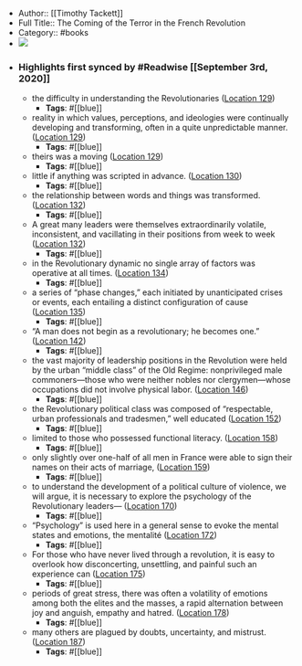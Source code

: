 - Author:: [[Timothy Tackett]]
- Full Title:: The Coming of the Terror in the French Revolution
- Category:: #books
- ![](https://images-na.ssl-images-amazon.com/images/I/51c4pe9PsoL._SL400_.jpg)
- ### Highlights first synced by #Readwise [[September 3rd, 2020]]
    - the difficulty in understanding the Revolutionaries ([Location 129](https://readwise.io/to_kindle?action=open&asin=B00TDKAV0W&location=129))
        - **Tags**: #[[blue]]
    - reality in which values, perceptions, and ideologies were continually developing and transforming, often in a quite unpredictable manner. ([Location 129](https://readwise.io/to_kindle?action=open&asin=B00TDKAV0W&location=129))
        - **Tags**: #[[blue]]
    - theirs was a moving ([Location 129](https://readwise.io/to_kindle?action=open&asin=B00TDKAV0W&location=129))
        - **Tags**: #[[blue]]
    - little if anything was scripted in advance. ([Location 130](https://readwise.io/to_kindle?action=open&asin=B00TDKAV0W&location=130))
        - **Tags**: #[[blue]]
    - the relationship between words and things was transformed. ([Location 132](https://readwise.io/to_kindle?action=open&asin=B00TDKAV0W&location=132))
        - **Tags**: #[[blue]]
    - A great many leaders were themselves extraordinarily volatile, inconsistent, and vacillating in their positions from week to week ([Location 132](https://readwise.io/to_kindle?action=open&asin=B00TDKAV0W&location=132))
        - **Tags**: #[[blue]]
    - in the Revolutionary dynamic no single array of factors was operative at all times. ([Location 134](https://readwise.io/to_kindle?action=open&asin=B00TDKAV0W&location=134))
        - **Tags**: #[[blue]]
    - a series of “phase changes,” each initiated by unanticipated crises or events, each entailing a distinct configuration of cause ([Location 135](https://readwise.io/to_kindle?action=open&asin=B00TDKAV0W&location=135))
        - **Tags**: #[[blue]]
    - “A man does not begin as a revolutionary; he becomes one.” ([Location 142](https://readwise.io/to_kindle?action=open&asin=B00TDKAV0W&location=142))
        - **Tags**: #[[blue]]
    - the vast majority of leadership positions in the Revolution were held by the urban “middle class” of the Old Regime: nonprivileged male commoners—those who were neither nobles nor clergymen—whose occupations did not involve physical labor. ([Location 146](https://readwise.io/to_kindle?action=open&asin=B00TDKAV0W&location=146))
        - **Tags**: #[[blue]]
    - the Revolutionary political class was composed of “respectable, urban professionals and tradesmen,” well educated ([Location 152](https://readwise.io/to_kindle?action=open&asin=B00TDKAV0W&location=152))
        - **Tags**: #[[blue]]
    - limited to those who possessed functional literacy. ([Location 158](https://readwise.io/to_kindle?action=open&asin=B00TDKAV0W&location=158))
        - **Tags**: #[[blue]]
    - only slightly over one-half of all men in France were able to sign their names on their acts of marriage, ([Location 159](https://readwise.io/to_kindle?action=open&asin=B00TDKAV0W&location=159))
        - **Tags**: #[[blue]]
    - to understand the development of a political culture of violence, we will argue, it is necessary to explore the psychology of the Revolutionary leaders— ([Location 170](https://readwise.io/to_kindle?action=open&asin=B00TDKAV0W&location=170))
        - **Tags**: #[[blue]]
    - “Psychology” is used here in a general sense to evoke the mental states and emotions, the mentalité ([Location 172](https://readwise.io/to_kindle?action=open&asin=B00TDKAV0W&location=172))
        - **Tags**: #[[blue]]
    - For those who have never lived through a revolution, it is easy to overlook how disconcerting, unsettling, and painful such an experience can ([Location 175](https://readwise.io/to_kindle?action=open&asin=B00TDKAV0W&location=175))
        - **Tags**: #[[blue]]
    - periods of great stress, there was often a volatility of emotions among both the elites and the masses, a rapid alternation between joy and anguish, empathy and hatred. ([Location 178](https://readwise.io/to_kindle?action=open&asin=B00TDKAV0W&location=178))
        - **Tags**: #[[blue]]
    - many others are plagued by doubts, uncertainty, and mistrust. ([Location 187](https://readwise.io/to_kindle?action=open&asin=B00TDKAV0W&location=187))
        - **Tags**: #[[blue]]
